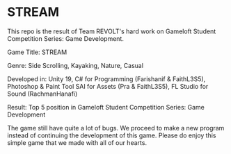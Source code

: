 # STREAM
This repo is the result of Team REVOLT's hard work on Gameloft Student Competition Series: Game Development.

Game Title: STREAM

Genre: Side Scrolling, Kayaking, Nature, Casual

Developed in: Unity 19, C# for Programming (Farishanif & FaithL3S5), Photoshop & Paint Tool SAI for Assets (Pra & FaithL3S5), FL Studio for Sound (RachmanHanafi)

Result: Top 5 position in Gameloft Student Competition Series: Game Development

The game still have quite a lot of bugs. We proceed to make a new program instead of continuing the development of this game. Please do enjoy this simple game that we made with all of our hearts.
